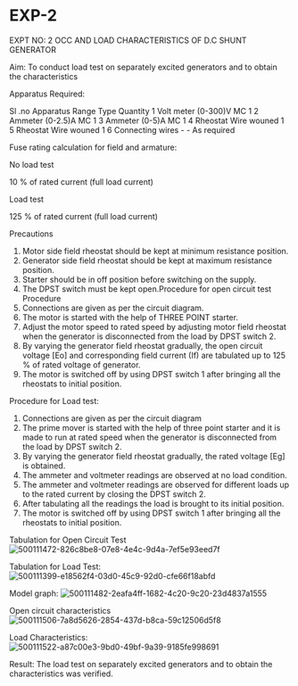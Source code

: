 # EXP-2
EXPT NO: 2 OCC AND LOAD CHARACTERISTICS OF D.C SHUNT GENERATOR

Aim:
To conduct load test on separately excited generators and to obtain the characteristics

Apparatus Required:

Sl .no	Apparatus	Range	Type	Quantity
1	Volt meter	(0-300)V	MC	1
2	Ammeter	(0-2.5)A	MC	1
3	Ammeter	(0-5)A	MC	1
4	Rheostat		Wire wouned	1
5	Rheostat		Wire wouned	1
6	Connecting wires	-	-	As required

Fuse rating calculation for field and armature:

No load test

10 % of rated current (full load current)

Load test

125 % of rated current (full load current)

Precautions

1.   Motor side field rheostat should be kept at minimum resistance position.
2.   Generator side field rheostat should be kept at maximum resistance position.
3.   Starter should be in off position before switching on the supply.
4.   The DPST switch must be kept open.Procedure for open circuit test
Procedure
1.   Connections are given as per the circuit diagram.
2.   The motor is started with the help of THREE POINT starter.
3.   Adjust the motor speed to rated speed by adjusting motor field rheostat when the generator is disconnected from the load by DPST switch 2.
4.   By  varying  the  generator  field  rheostat  gradually,  the  open  circuit  voltage  [Eo]  and corresponding field current (If) are tabulated up to 125 % of rated voltage of generator.
5.   The motor is switched off by using DPST switch 1 after bringing all the rheostats to initial position.

Procedure for Load test:

1.   Connections are given as per the circuit diagram
2.   The prime mover is started with the help of three point starter and it is made to run at rated speed when the generator is disconnected from the load by DPST switch 2.
3.   By varying the generator field rheostat gradually, the rated voltage [Eg] is obtained.
4.   The ammeter and voltmeter readings are observed at no load condition.
5.   The ammeter and voltmeter readings are observed for different loads up to the rated current by closing the DPST switch 2.
6.   After tabulating all the readings the load is brought to its initial position.
7.   The motor is switched off by using DPST switch 1 after bringing all the rheostats to initial position.

Tabulation for Open Circuit Test
![500111472-826c8be8-07e8-4e4c-9d4a-7ef5e93eed7f](https://github.com/user-attachments/assets/2713859e-9934-4044-9f1e-4fbb0d70d988)

Tabulation for Load Test:
![500111399-e18562f4-03d0-45c9-92d0-cfe66f18abfd](https://github.com/user-attachments/assets/8d5e9caa-b86b-4ff9-bbbc-52c2e6619217)

Model graph:
![500111482-2eafa4ff-1682-4c20-9c20-23d4837a1555](https://github.com/user-attachments/assets/7b51347a-9f3b-416e-a827-05f41d03145a)


Open circuit characteristics
![500111506-7a8d5626-2854-437d-b8ca-59c12506d5f8](https://github.com/user-attachments/assets/08b06468-7322-40f8-8ed6-8a959d490f1f)

  
Load Characteristics:
 ![500111522-a87c00e3-9bd0-49bf-9a39-9185fe998691](https://github.com/user-attachments/assets/99ff21dd-85c7-41c5-937f-5b802ab7feb3)

Result:
The load test on separately excited generators and to obtain the characteristics was verified.
